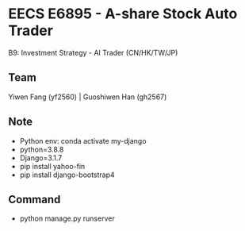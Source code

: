 # EECS E6895 - A-share Stock Auto Trader
B9: Investment Strategy - AI Trader (CN/HK/TW/JP)

## Team
Yiwen Fang (yf2560) | Guoshiwen Han (gh2567)

## Note
- Python env: conda activate my-django
- python=3.8.8
- Django=3.1.7
- pip install yahoo-fin
- pip install django-bootstrap4

## Command
- python manage.py runserver
